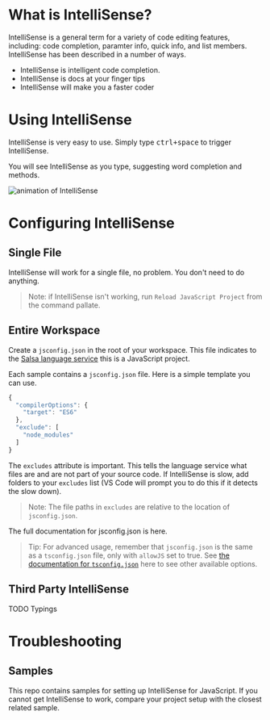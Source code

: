 # What is IntelliSense?

IntelliSense is a general term for a variety of code editing features, including: code completion, paramter info, quick info, and list members. 
IntelliSense has been described in a number of ways. 

* IntelliSense is intelligent code completion.
* IntelliSense is docs at your finger tips
* IntelliSense will make you a faster coder

# Using IntelliSense

IntelliSense is very easy to use. Simply type <kbd>ctrl+space</kbd> to trigger IntelliSense. 

You will see IntelliSense as you type, suggesting word completion and methods. 

![animation of IntelliSense](media/intellisense_general.gif)

# Configuring IntelliSense

## Single File

IntelliSense will work for a single file, no problem. You don't need to do anything. 

> Note: if IntelliSense isn't working, run `Reload JavaScript Project` from the command pallate. 

## Entire Workspace

Create a `jsconfig.json` in the root of your workspace. This file indicates to the [Salsa language service](TODO) this is a JavaScript project. 

Each sample contains a `jsconfig.json` file. Here is a simple template you can use. 

```JavaScript
{
  "compilerOptions": {
    "target": "ES6"
  },
  "exclude": [
    "node_modules"
  ]
}
```

The `excludes` attribute is important. This tells the language service what files are and are not part of your source code. If IntelliSense is slow, add folders to your `excludes` list (VS Code will prompt you to do this if it detects the slow down). 

> Note: The file paths in `excludes` are relative to the location of `jsconfig.json`. 

The full documentation for jsconfig.json is here. 

> Tip: For advanced usage, remember that `jsconfig.json` is the same as a `tsconfig.json` file, only with `allowJS` set to true. See [the documentation for `tsconfig.json`](https://www.typescriptlang.org/docs/handbook/tsconfig-json.html) here to see other available options. 

## Third Party IntelliSense

TODO Typings


# Troubleshooting

## Samples

This repo contains samples for setting up IntelliSense for JavaScript. If you cannot get IntelliSense to work, compare your project setup with the closest related sample. 

